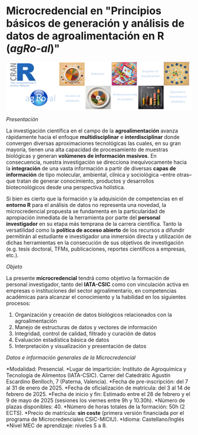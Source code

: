 # Microcredencial en "Principios básicos de generación y análisis de datos de agroalimentación en R (*agRo-al*)"
![](agroal_banner.png "agRoalMC banner")

*Presentación*

La investigación científica en el campo de la **agroalimentación** avanza rápidamente hacia el enfoque **multidisciplinar** e **interdisciplinar** donde convergen diversas aproximaciones tecnológicas las cuales, en su gran mayoría, tienen una alta capacidad de procesamiento de muestras biológicas y generan **volúmenes de información masivos**. En consecuencia, nuestra investigación se direcciona inequívocamente hacia la **integración** de una vasta información a partir de diversas **capas de información** de tipo molecular, ambiental, clínica y sociológica –entre otras– que tratan de generar conocimiento, productos y desarrollos biotecnológicos desde una perspectiva holística.

Si bien es cierto que la formación y la adquisición de competencias en el **entorno R** para el análisis de datos no representa una novedad, la microcredencial propuesta se fundamenta en la particularidad de apropiación inmediata de la herramienta por parte del **personal investigador** en su etapa más temprana de la carrera científica. Tanto la versatilidad como la **política de acceso abierto** de los recursos a difundir permitirán al estudiante e investigador una inmersión directa y utilización de dichas herramientas en la consecución de sus objetivos de investigación (e.g. tesis doctoral, TFMs, publicaciones, reportes científicos a empresas, etc.). 

*Objeto*

La presente **microcredencial** tendrá como objetivo la formación de personal investigador, tanto del **IATA-CSIC** como con vinculación activa en empresas o instituciones del sector agroalimentario, en competencias académicas para  alcanzar el conocimiento y la habilidad en los siguientes procesos:

<!-- unordered lists -->
1. Organización y creación de datos biológicos relacionados con la agroalimentación
2. Manejo de estructuras de datos y vectores de información
3. Integridad, control de calidad, filtrado y curación de datos
4. Evaluación estadística básica de datos
5. Interpretación y visualización y presentación de datos

*Datos e información generales de la Microcredencial*

<!-- unordered lists -->
*Modalidad: Presencial.
*Lugar de impartición: Instituto de Agroquímica y Tecnología de Alimentos (IATA-CSIC). Carrer del Catedràtic Agustín Escardino Benlloch, 7 (Paterna, Valencia).
*Fecha de pre-inscripción: del 7 al 31 de enero de 2025.
*Fecha de oficialización de matrícula: del 3 al 14 de febrero de 2025.
*Fecha de inicio y fin: Estimado entre el 28 de febrero y el 9 de mayo de 2025 (sesiones los viernes entre 9h y 10.30h).
*Número de plazas disponibles: 40.
*Número de horas totales de la formación: 50h (2 ECTS).
*Precio de matrícula: **sin coste** (primera versión financiada por el programa de Microcredenciales CSIC-MICIU).
*Idioma: Castellano/Inglés
*Nivel MEC de aprendizaje: niveles 5 a 8.
